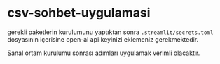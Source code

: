 # csv-sohbet-uygulamasi
 
gerekli paketlerin kurulumunu yaptıktan sonra 
 `.streamlit/secrets.toml` dosyasının içerisine open-ai api keyinizi eklemeniz gerekmektedir.

Sanal ortam kurulumu sonrası adımları uygulamak verimli olacaktır.
